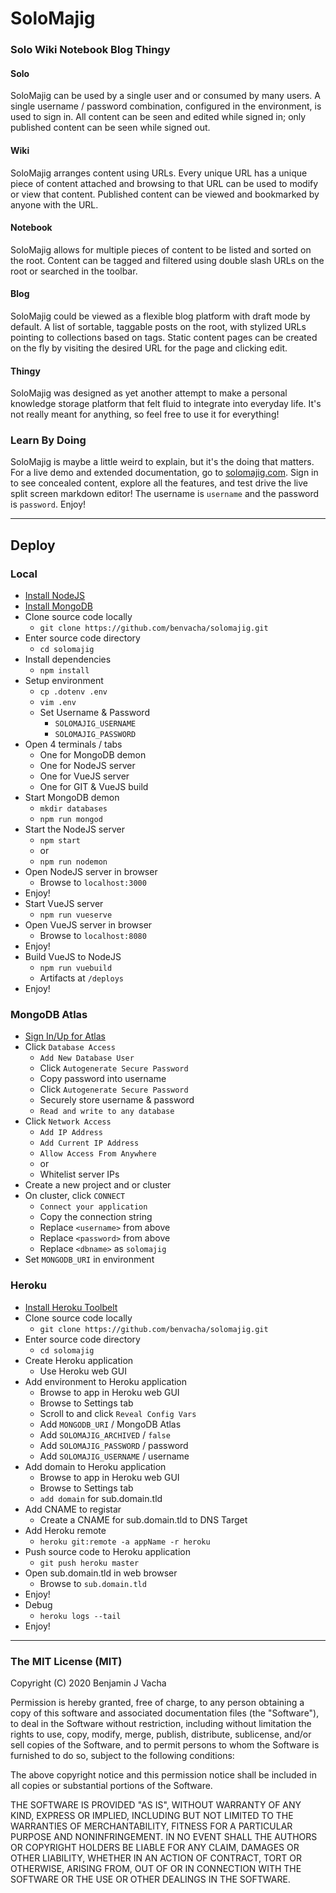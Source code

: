 # SoloMajig
### Solo Wiki Notebook Blog Thingy

#### Solo
SoloMajig can be used by a single user and or consumed by many users. A single username / password combination, configured in the environment, is used to sign in. All content can be seen and edited while signed in; only published content can be seen while signed out.

#### Wiki
SoloMajig arranges content using URLs. Every unique URL has a unique piece of content attached and browsing to that URL can be used to modify or view that content. Published content can be viewed and bookmarked by anyone with the URL.

#### Notebook
SoloMajig allows for multiple pieces of content to be listed and sorted on the root. Content can be tagged and filtered using double slash URLs on the root or searched in the toolbar.

#### Blog
SoloMajig could be viewed as a flexible blog platform with draft mode by default. A list of sortable, taggable posts on the root, with stylized URLs pointing to collections based on tags. Static content pages can be created on the fly by visiting the desired URL for the page and clicking edit.

#### Thingy
SoloMajig was designed as yet another attempt to make a personal knowledge storage platform that felt fluid to integrate into everyday life. It's not really meant for anything, so feel free to use it for everything!

### Learn By Doing
SoloMajig is maybe a little weird to explain, but it's the doing that matters. For a live demo and extended documentation, go to [solomajig.com](https://www.solomajig.com). Sign in to see concealed content, explore all the features, and test drive the live split screen markdown editor! The username is `username` and the password is `password`. Enjoy!

---

## Deploy

### Local
* [Install NodeJS](https://github.com/joyent/node/wiki/Installation)
* [Install MongoDB](http://docs.mongodb.org/manual/installation)
* Clone source code locally
  * `git clone https://github.com/benvacha/solomajig.git`
* Enter source code directory
  * `cd solomajig`
* Install dependencies
  * `npm install`
* Setup environment
  * `cp .dotenv .env`
  * `vim .env`
  * Set Username & Password
    * `SOLOMAJIG_USERNAME`
    * `SOLOMAJIG_PASSWORD`
* Open 4 terminals / tabs
  * One for MongoDB demon
  * One for NodeJS server
  * One for VueJS server
  * One for GIT & VueJS build
* Start MongoDB demon
  * `mkdir databases`
  * `npm run mongod`
* Start the NodeJS server
  * `npm start`
  * or
  * `npm run nodemon`
* Open NodeJS server in browser
  * Browse to `localhost:3000`
* Enjoy!
* Start VueJS server
  * `npm run vueserve`
* Open VueJS server in browser
  * Browse to `localhost:8080`
* Enjoy!
* Build VueJS to NodeJS
  * `npm run vuebuild`
  * Artifacts at `/deploys`
* Enjoy!

### MongoDB Atlas
* [Sign In/Up for Atlas](https://www.mongodb.com/cloud/atlas)
* Click `Database Access`
  * `Add New Database User`
  * Click `Autogenerate Secure Password`
  * Copy password into username
  * Click `Autogenerate Secure Password`
  * Securely store username & password
  * `Read and write to any database`
* Click `Network Access`
  * `Add IP Address`
  * `Add Current IP Address`
  * `Allow Access From Anywhere`
  * or
  * Whitelist server IPs
* Create a new project and or cluster
* On cluster, click `CONNECT`
  * `Connect your application`
  * Copy the connection string
  * Replace `<username>` from above
  * Replace `<password>` from above
  * Replace `<dbname>` as `solomajig`
* Set `MONGODB_URI` in environment

### Heroku
* [Install Heroku Toolbelt](https://toolbelt.heroku.com)
* Clone source code locally
  * `git clone https://github.com/benvacha/solomajig.git`
* Enter source code directory
  * `cd solomajig`
* Create Heroku application
  * Use Heroku web GUI
* Add environment to Heroku application
  * Browse to app in Heroku web GUI
  * Browse to Settings tab
  * Scroll to and click `Reveal Config Vars`
  * Add `MONGODB_URI` / MongoDB Atlas
  * Add `SOLOMAJIG_ARCHIVED` / `false`
  * Add `SOLOMAJIG_PASSWORD` / password
  * Add `SOLOMAJIG_USERNAME` / username
* Add domain to Heroku application
  * Browse to app in Heroku web GUI
  * Browse to Settings tab
  * `add domain` for sub.domain.tld
* Add CNAME to registar
  * Create a CNAME for sub.domain.tld to DNS Target
* Add Heroku remote
  * `heroku git:remote -a appName -r heroku`
* Push source code to Heroku application
  * `git push heroku master`
* Open sub.domain.tld in web browser
  * Browse to `sub.domain.tld`
* Enjoy!
* Debug
  * `heroku logs --tail`
* Enjoy!

---

### The MIT License (MIT)

Copyright (C) 2020 Benjamin J Vacha

Permission is hereby granted, free of charge, to any person obtaining a copy
of this software and associated documentation files (the "Software"), to deal
in the Software without restriction, including without limitation the rights
to use, copy, modify, merge, publish, distribute, sublicense, and/or sell
copies of the Software, and to permit persons to whom the Software is
furnished to do so, subject to the following conditions:

The above copyright notice and this permission notice shall be included in all
copies or substantial portions of the Software.

THE SOFTWARE IS PROVIDED "AS IS", WITHOUT WARRANTY OF ANY KIND, EXPRESS OR
IMPLIED, INCLUDING BUT NOT LIMITED TO THE WARRANTIES OF MERCHANTABILITY,
FITNESS FOR A PARTICULAR PURPOSE AND NONINFRINGEMENT. IN NO EVENT SHALL THE
AUTHORS OR COPYRIGHT HOLDERS BE LIABLE FOR ANY CLAIM, DAMAGES OR OTHER
LIABILITY, WHETHER IN AN ACTION OF CONTRACT, TORT OR OTHERWISE, ARISING FROM,
OUT OF OR IN CONNECTION WITH THE SOFTWARE OR THE USE OR OTHER DEALINGS IN THE
SOFTWARE.
